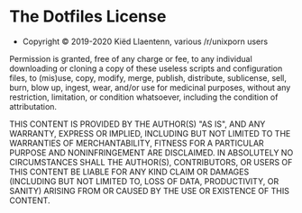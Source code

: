 The Dotfiles License
====================

- Copyright © 2019-2020 Kiëd Llaentenn, various /r/unixporn users

Permission is granted, free of any charge or fee, to any individual
downloading or cloning a copy of these useless scripts and configuration
files, to (mis)use, copy, modify, merge, publish, distribute, sublicense,
sell, burn, blow up, ingest, wear, and/or use for medicinal purposes,
without any restriction, limitation, or condition whatsoever, including the
condition of attributation.

THIS CONTENT IS PROVIDED BY THE AUTHOR(S) "AS IS", AND ANY WARRANTY,
EXPRESS OR IMPLIED, INCLUDING BUT NOT LIMITED TO THE WARRANTIES OF
MERCHANTABILITY, FITNESS FOR A PARTICULAR PURPOSE AND NONINFRINGEMENT ARE
DISCLAIMED. IN ABSOLUTELY NO CIRCUMSTANCES SHALL THE AUTHOR(S),
CONTRIBUTORS, OR USERS OF THIS CONTENT BE LIABLE FOR ANY KIND CLAIM OR
DAMAGES (INCLUDING BUT NOT LIMITED TO, LOSS OF DATA, PRODUCTIVITY, OR
SANITY) ARISING FROM OR CAUSED BY THE USE OR EXISTENCE OF THIS CONTENT.
